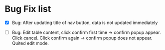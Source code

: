 # Bug Fix list

- [x] Bug: After updating title of nav button, data is not updated immediately

- [ ] Bug: Edit table content, click confirm first time -> confirm popup appear. Click cancel. Click confirm again -> confirm popup does not appear. Quited edit mode.